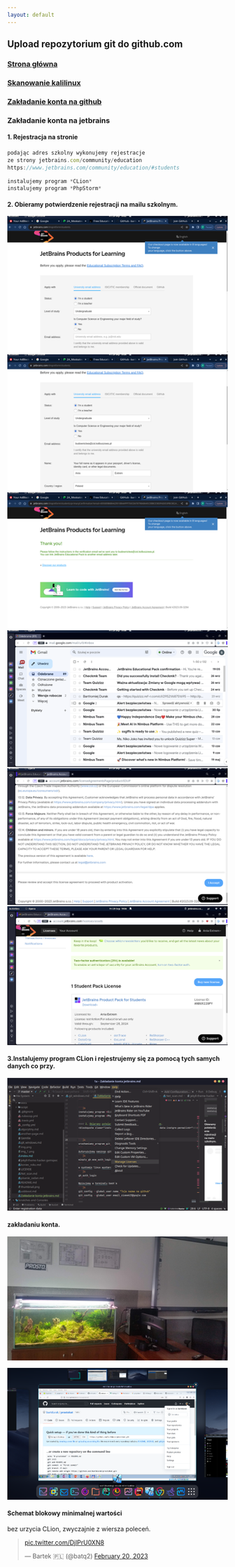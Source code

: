 ```yaml
---
layout: default
---
```

## Upload repozytorium git do github.com

### [Strona główna](./index.md)
### [Skanowanie kalilinux](./Net_scan.md)
### [Zakładanie konta na github](./another-page.md)

###  Zakładanie konta na jetbrains

#### 1. Rejestracja na stronie 

```js
podając adres szkolny wykonujemy rejestracje
ze strony jetbrains.com/community/education
https://www.jetbrains.com/community/education/#students
```

```js
instalujemy program *CLion*
instalujemy program *PhpStorm*
```
#### 2. Obieramy potwierdzenie rejestracji na mailu szkolnym. 
![Screenshot from 2023-09-29 19-03-01.png](assets%2Fjbfoto%2FScreenshot%20from%202023-09-29%2019-03-01.png)
![Screenshot from 2023-09-29 19-04-55.png](assets%2Fjbfoto%2FScreenshot%20from%202023-09-29%2019-04-55.png)
![Screenshot from 2023-09-29 19-05-08.png](assets%2Fjbfoto%2FScreenshot%20from%202023-09-29%2019-05-08.png)
![Screenshot from 2023-09-29 19-06-01.png](assets%2Fjbfoto%2FScreenshot%20from%202023-09-29%2019-06-01.png)
![Screenshot from 2023-09-29 19-06-20.png](assets%2Fjbfoto%2FScreenshot%20from%202023-09-29%2019-06-20.png)
![Screenshot from 2023-09-29 19-06-54.png](assets%2Fjbfoto%2FScreenshot%20from%202023-09-29%2019-06-54.png)
#### 3.Instalujemy program CLion i rejestrujemy się za pomocą tych samych danych co przy.
![1a – Zakładanie konta jetbrains.md_001.png](assets%2Fjbfoto%2F1a%20%E2%80%93%20Zak%C5%82adanie%20konta%20jetbrains.md_001.png)
#### zakładaniu konta. 
![ZST_akwarium_20190304_122303.jpg](assets%2Fjbfoto%2FZST_akwarium_20190304_122303.jpg)


![Screenshot from 2023-02-18 01-37-10.png](assets%2Ffoto_git%2FScreenshot%20from%202023-02-18%2001-37-10.png)
#### Schemat blokowy minimalnej wartości
bez urzycia CLion, zwyczajnie z wiersza poleceń. 

<blockquote class="twitter-tweet"><p lang="zxx" dir="ltr"><a href="https://t.co/DjlPrU0XN8">pic.twitter.com/DjlPrU0XN8</a></p>&mdash; Bartek 🇵🇱 (@batq2) <a href="https://twitter.com/batq2/status/1627743129402019848?ref_src=twsrc%5Etfw">February 20, 2023</a></blockquote> <script async src="https://platform.twitter.com/widgets.js" charset="utf-8"></script>

